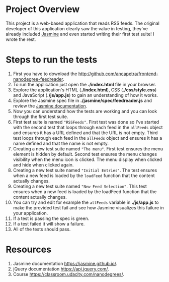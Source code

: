 # Project Overview

This project is a web-based application that reads RSS feeds. The original developer of this application clearly saw the value in testing, they've already included [Jasmine](http://jasmine.github.io/) and even started writing their first test suite! I wrote the rest.

# Steps to run the tests

1. First you have to download the http://github.com/ancapetra/frontend-nanodegree-feedreader.
2. To run the application just open the **./index.html** file in your browser.
3. Explore the application's HTML (**./index.html**), CSS (**./css/style.css**) and JavaScript (**./js/app.js**) to gain an understanding of how it works.
4. Explore the Jasmine spec file in **./jasmine/spec/feedreader.js** and review the [Jasmine documentation](http://jasmine.github.io).
5. Now you can understand how the tests are working and you can look through the first test suite.
6. First test suite is named `"RSSFeeds"`. First test was done so I've started with the second test that loops through each feed in the `allFeeds` object and ensures it has a URL defined and that the URL is not empty. Third test loops through each feed in the `allFeeds` object and ensures it has a name defined and that the name is not empty.
7. Creating a new test suite named `"The menu"`. First test ensures the menu element is hidden by default. Second test ensures the menu changes visibility when the menu icon is clicked. The menu display when clicked and hide when clicked again.
8. Creating a new test suite named `"Initial Entries"`. The test ensures when a new feed is loaded by the `loadFeed` function that the content actually changes.
9. Creating a new test suite named `"New Feed Selection"`. This test ensures when a new feed is loaded by the loadFeed function that the content actually changes.
10. You can try and edit for example the `allFeeds` variable in **./js/app.js** to make the provided test fail and see how Jasmine visualizes this failure in your application.
11. If a test is passing the spec is green.
12. If a test failed it will show a failure.
13. All of the tests should pass.

# Resources

1. Jasmine documentation https://jasmine.github.io/.
2. jQuery documentation https://api.jquery.com/.
3. Course https://classroom.udacity.com/nanodegrees/.